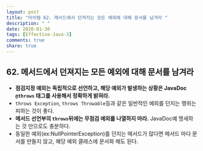 ```yaml
---
layout: post
title: "아이템 62. 메서드에서 던져지는 모든 예외에 대해 문서를 남겨라 "
description: " "
date: 2020-01-30
tags: [Effective-Java-3]
comments: true
share: true
---
```


## 62. 메서드에서 던져지는 모든 예외에 대해 문서를 남겨라 

- __점검지정 예외는 독립적으로 선언하고, 해당 예외가 발생하는 상황은 JavaDoc ```@throws``` 태그를 사용해서 정확하게 밝혀라.__
- ```throws Exception```, ```throws Throwable```등과 같은 일반적인 예외를 던지는 행위는 피하는 것이 좋다.
- __메서드 선언부의 ```throws```뒤에는 무점검 예외를 나열하지 마라.__ JavaDoc예 명세하는 것 만으로도 충분하다.
- 동일한 예외(ex:NullPointerException)를 던지는 메서드가 많다면 메서드 마다 문서를 만들지 않고, 햬당 예외 클래스에 문서화 해도 된다.



